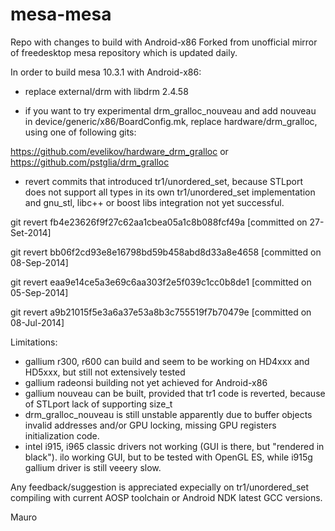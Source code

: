 mesa-mesa
=========

Repo with changes to build with Android-x86
Forked from unofficial mirror of freedesktop mesa repository which is updated daily.

In order to build mesa 10.3.1 with Android-x86:

- replace external/drm with libdrm 2.4.58

- if you want to try experimental drm_gralloc_nouveau and add nouveau in device/generic/x86/BoardConfig.mk, replace hardware/drm_gralloc, using one of following gits:

https://github.com/evelikov/hardware_drm_gralloc or https://github.com/pstglia/drm_gralloc

- revert commits that introduced tr1/unordered_set, because STLport does not support all types in its own tr1/unordered_set implementation and gnu_stl, libc++ or boost libs integration not yet successful.

git revert fb4e23626f9f27c62aa1cbea05a1c8b088fcf49a [committed on 27-Set-2014]

git revert bb06f2cd93e8e16798bd59b458abd8d33a8e4658 [committed on 08-Sep-2014]

git revert eaa9e14ce5a3e69c6aa303f2e5f039c1cc0b8de1 [committed on 05-Sep-2014]

git revert a9b21015f5e3a6a37e53a8b3c755519f7b70479e [committed on 08-Jul-2014]


Limitations:

- gallium r300, r600 can build and seem to be working on HD4xxx and HD5xxx, but still not extensively tested
- gallium radeonsi building not yet achieved for Android-x86
- gallium nouveau can be built, provided that tr1 code is reverted, because of STLport lack of supporting size_t
- drm_gralloc_nouveau is still unstable apparently due to buffer objects invalid addresses and/or GPU locking, missing GPU registers initialization code.
- intel i915, i965 classic drivers not working (GUI is there, but "rendered in black"). ilo working GUI, but to be tested with OpenGL ES, while i915g gallium driver is still veeery slow.
 
Any feedback/suggestion is appreciated expecially on tr1/unordered_set compiling with current AOSP toolchain or Android NDK latest GCC versions.

Mauro
